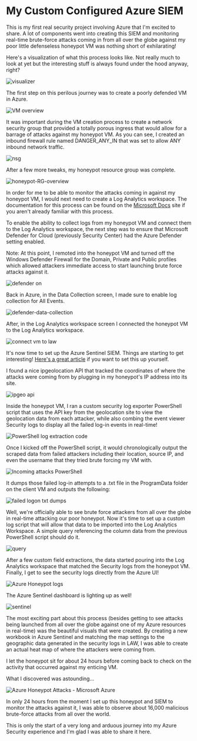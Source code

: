 # My Custom Configured Azure SIEM


This is my first real security project involving Azure that I'm excited to share. A lot of components went into creating this SIEM and monitoring real-time brute-force attacks coming in from all over the globe against my poor little defenseless honeypot VM was nothing short of exhilarating!

Here's a visualization of what this process looks like. Not really much to look at yet but the interesting stuff is always found under the hood anyway, right?

![visualizer](https://user-images.githubusercontent.com/105020710/169176840-615e4402-d9a8-4e03-9a73-59345eeaa14e.png)



The first step on this perilous journey was to create a poorly defended VM in Azure. 

![VM overview](https://user-images.githubusercontent.com/105020710/169175169-df3576ee-7265-48fc-bcde-6f4acab1f1be.png)


It was important during the VM creation process to create a network security group that provided a totally porous ingress that would allow for a barrage of attacks against my honeypot VM. As you can see, I created an inbound firewall rule named DANGER_ANY_IN that was set to allow ANY inbound network traffic.

![nsg](https://user-images.githubusercontent.com/105020710/169175045-b7f76f29-c5e7-48fb-b1cb-2da18250acf2.png)


After a few more tweaks, my honeypot resource group was complete.

![honeypot-RG-overview](https://user-images.githubusercontent.com/105020710/169175975-c107cfff-426b-4b3f-8612-d70414c15b73.png)


In order for me to be able to monitor the attacks coming in against my honeypot VM, I would next need to create a Log Analytics workspace. The documentation for this process can be found on the [Microsoft Docs](https://docs.microsoft.com/en-us/azure/azure-monitor/logs/quick-create-workspace) site if you aren't already familiar with this process.

To enable the ability to collect logs from my honeypot VM and connect them to the Log Analytics workspace, the next step was to ensure that Microsoft Defender for Cloud (previously Security Center) had the Azure Defender setting enabled. 

Note: At this point, I remoted into the honeypot VM and turned off the Windows Defender Firewall for the Domain, Private and Public profiles which allowed attackers immediate access to start launching brute force attacks against it.

![defender on](https://user-images.githubusercontent.com/105020710/169176188-e0a9759a-14a8-4e0b-abd7-2ac6d650735e.png)


Back in Azure, in the Data Collection screen, I made sure to enable log collection for All Events.

![defender-data-collection](https://user-images.githubusercontent.com/105020710/169176207-77c301df-aaaa-48ad-aad3-dfda146ffa9a.png)


After, in the Log Analytics workspace screen I connected the honeypot VM to the Log Analytics workspace.

![connect vm to law](https://user-images.githubusercontent.com/105020710/168951818-584fb13c-70fb-40fc-bb89-2daceb97b266.png)

It's now time to set up the Azure Sentinel SIEM. Things are starting to get interesting! [Here's a great article](https://docs.microsoft.com/en-us/azure/sentinel/quickstart-onboard) if you want to set this up yourself.

I found a nice ipgeolocation API that tracked the coordinates of where the attacks were coming from by plugging in my honeypot's IP address into its site.

![ipgeo api](https://user-images.githubusercontent.com/105020710/168953082-72dab264-95ea-47f2-9fe4-54b7c8b2987d.jpg)

Inside the honeypot VM, I ran a custom security log exporter PowerShell script that uses the API key from the geolocation site to view the geolocation data from each attacker, while also combing the event viewer Security logs to display all the failed log-in events in real-time!

![PowerShell log extraction code](https://user-images.githubusercontent.com/105020710/168953538-ef923632-ace3-4b17-a0c4-3b753d54bb65.jpg)

Once I kicked off the PowerShell script, it would chronologically output the scraped data from failed attackers including their location, source IP, and even the username that they tried brute forcing my VM with.

![Incoming attacks PowerShell](https://user-images.githubusercontent.com/105020710/168953910-6301e6fb-79da-4cbe-9648-1df40745f549.jpg)

It dumps those failed log-in attempts to a .txt file in the ProgramData folder on the client VM and outputs the following:

![failed logon txt dumps](https://user-images.githubusercontent.com/105020710/168954247-c352e290-0385-4cf6-a277-bb0cd5e3e094.jpg)

Well, we're officially able to see brute force attackers from all over the globe in real-time attacking our poor honeypot. Now it's time to set up a custom log script that will allow that data to be imported into the Log Analytics Workspace. A simple query referencing the column data from the previous PowerShell script should do it.


![query](https://user-images.githubusercontent.com/105020710/169176705-c3b100a2-c1ac-4e5a-b57d-f632afb4842a.png)


After a few custom field extractions, the data started pouring into the Log Analytics workspace that matched the Security logs from the honeypot VM. Finally, I get to see the security logs directly from the Azure UI!

![Azure Honeypot logs](https://user-images.githubusercontent.com/105020710/168954879-7b97917b-883c-4186-b3c6-d1856794263e.jpg)

The Azure Sentinel dashboard is lighting up as well!


![sentinel](https://user-images.githubusercontent.com/105020710/169176723-67a6c626-cc39-4b8f-8c13-d0e114064b16.png)

The most exciting part about this process (besides getting to see attacks being launched from all over the globe against one of my Azure resources in real-time) was the beautiful visuals that were created. By creating a new workbook in Azure Sentinel and matching the map settings to the geographic data generated in the security logs in LAW, I was able to create an actual heat map of where the attackers were coming from.

I let the honeypot sit for about 24 hours before coming back to check on the activity that occurred against my enticing VM. 

What I discovered was astounding...

![Azure Honeypot Attacks - Microsoft Azure](https://user-images.githubusercontent.com/105020710/168955271-00c717aa-325f-4de7-8bd1-eefa21937522.jpg)

In only 24 hours from the moment I set up this honeypot and SIEM to monitor the attacks against it, I was able to observe about 16,000 malicious brute-force attacks from all over the world.

This is only the start of a very long and arduous journey into my Azure Security experience and I'm glad I was able to share it here.

